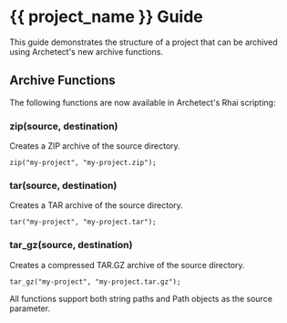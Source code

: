 # {{ project_name }} Guide

This guide demonstrates the structure of a project that can be archived using Archetect's new archive functions.

## Archive Functions

The following functions are now available in Archetect's Rhai scripting:

### zip(source, destination)
Creates a ZIP archive of the source directory.

```rhai
zip("my-project", "my-project.zip");
```

### tar(source, destination)
Creates a TAR archive of the source directory.

```rhai
tar("my-project", "my-project.tar");
```

### tar_gz(source, destination)
Creates a compressed TAR.GZ archive of the source directory.

```rhai
tar_gz("my-project", "my-project.tar.gz");
```

All functions support both string paths and Path objects as the source parameter.